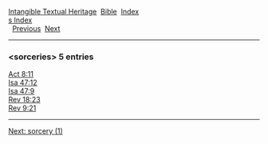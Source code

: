 [Intangible Textual Heritage](../../index)  [Bible](../index) 
[Index](index)   
[s Index](_s_)  
  [Previous](c10693)  [Next](c10695) 

------------------------------------------------------------------------

### &lt;sorceries&gt; 5 entries

[Act 8:11](../kjv/act008.htm#011)  
[Isa 47:12](../kjv/isa047.htm#012)  
[Isa 47:9](../kjv/isa047.htm#009)  
[Rev 18:23](../kjv/rev018.htm#023)  
[Rev 9:21](../kjv/rev009.htm#021)  

------------------------------------------------------------------------

[Next: sorcery (1)](c10695)
